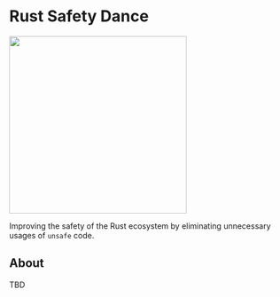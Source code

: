 # Rust Safety Dance

<img src="https://raw.githubusercontent.com/rust-secure-code/safety-dance/master/img/safety-dance.png" width="320">

Improving the safety of the Rust ecosystem by eliminating unnecessary usages of
`unsafe` code.

## About

TBD
